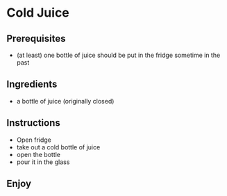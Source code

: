 # Cold Juice

## Prerequisites

- (at least) one bottle of juice should be put in the fridge sometime in the past


## Ingredients

- a bottle of juice (originally closed)


## Instructions

- Open fridge
- take out a cold bottle of juice
- open the bottle
- pour it in the glass

## Enjoy
